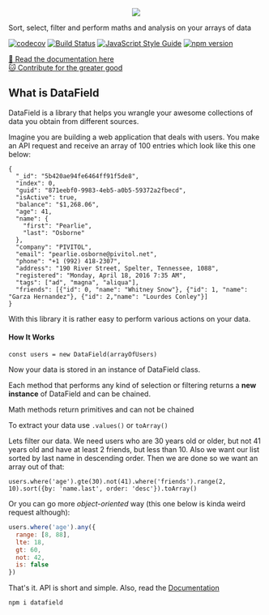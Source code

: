 <p align="center">
  <img src="https://rawgit.com/tomkallen/datafield/master/docs/datafield.png">
</p>

Sort, select, filter and perform maths and analysis on your arrays of data

[![codecov](https://codecov.io/gh/tomkallen/datafield/branch/master/graph/badge.svg)](https://codecov.io/gh/tomkallen/datafield)
[![Build Status](https://travis-ci.org/tomkallen/datafield.svg?branch=master)](https://travis-ci.org/tomkallen/datafield)
[![JavaScript Style Guide](https://img.shields.io/badge/code_style-standard-brightgreen.svg)](https://standardjs.com)
[![npm version](https://badge.fury.io/js/datafield.svg)](https://badge.fury.io/js/datafield)


[:page_facing_up: Read the documentation here](https://tomkallen.github.io/datafield/)  
[:cat: Contribute for the greater good](https://github.com/tomkallen/datafield/blob/master/CONTRIBUTING.md)  

## What is DataField

DataField is a library that helps you wrangle your awesome collections of data you obtain from different sources.

Imagine you are building a web application that deals with users. You make an API request and receive an array of 100 entries which look like this one below:

    {
      "_id": "5b420ae94fe6464ff91f5de8",
      "index": 0,
      "guid": "871eebf0-9983-4eb5-a0b5-59372a2fbecd",
      "isActive": true,
      "balance": "$1,268.06",
      "age": 41,
      "name": {
        "first": "Pearlie",
        "last": "Osborne"
      },
      "company": "PIVITOL",
      "email": "pearlie.osborne@pivitol.net",
      "phone": "+1 (992) 418-2307",
      "address": "190 River Street, Spelter, Tennessee, 1088",
      "registered": "Monday, April 18, 2016 7:35 AM",
      "tags": ["ad", "magna", "aliqua"],
      "friends": [{"id": 0, "name": "Whitney Snow"}, {"id": 1, "name": "Garza Hernandez"}, {"id": 2,"name": "Lourdes Conley"}]
    } 
      

With this library it is rather easy to perform various actions on your data.

#### How It Works

    const users = new DataField(arrayOfUsers)

Now your data is stored in an instance of DataField class.

Each method that performs any kind of selection or filtering returns a **new instance** of DataField and can be chained.

Math methods return primitives and can not be chained

To extract your data use `.values()` or `toArray()`

  
Lets filter our data. We need users who are 30 years old or older, but not 41 years old and have at least 2 friends, but less than 10. Also we want our list sorted by last name in descending order. Then we are done so we want an array out of that:

    users.where('age').gte(30).not(41).where('friends').range(2, 10).sort({by: 'name.last', order: 'desc'}).toArray()
    
Or you can go more *object-oriented* way (this one below is kinda weird request although):

```js
users.where('age').any({
  range: [8, 88],
  lte: 18,
  gt: 60,
  not: 42,
  is: false
})
```


That's it. API is short and simple.
Also, read the [Documentation](https://tomkallen.github.io/datafield/)

`npm i datafield`
